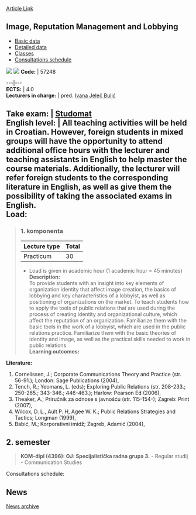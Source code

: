 [Article Link](https://www.fhs.hr/en/course/irmal)

## Image, Reputation Management and Lobbying
  * [Basic data](https://www.fhs.hr/en/course/irmal#v1id-523788_352862_1_0 "Basic data")
  * [Detailed data](https://www.fhs.hr/en/course/irmal#v1id-523788_352862_1_1 "Detailed data")
  * [Classes](https://www.fhs.hr/en/course/irmal#v1id-523788_352862_1_2 "Classes")
  * [Consultations schedule](https://www.fhs.hr/en/course/irmal#v1id-523788_352862_1_3 "Consultations schedule")


[![](https://www.fhs.hr/img/flags/gif/hr.gif)](https://www.fhs.hr/predmet/iuul) [![](https://www.fhs.hr/img/flags/gif/gb.gif)](https://www.fhs.hr/en/course/irmal)
**Code:** |  57248  
  
---|---  
**ECTS:** |  4.0   
**Lecturers in charge:** |  pred. [Ivana Jeleč Bulić](https://www.fhs.hr/staff/ivana.jelec_bulic)   
  
**Take exam:** |  [Studomat](http://www.isvu.hr/studomat)  
**English level:** |  All teaching activities will be held in Croatian. However, foreign students in mixed groups will have the opportunity to attend additional office hours with the lecturer and teaching assistants in English to help master the course materials. Additionally, the lecturer will refer foreign students to the corresponding literature in English, as well as give them the possibility of taking the associated exams in English.   
**Load:**  
---  
> ### 1. komponenta
> | Lecture type | Total  
> ---|---  
> Practicum | 30  
> * Load is given in academic hour (1 academic hour = 45 minutes)   
**Description:**  
> To provide students with an insight into key elements of organization identity that affect image creation, the basics of lobbying and key characteristics of a lobbyist, as well as positioning of organizations on the market. To teach students how to apply the tools of public relations that are used during the process of creating identity and organizational culture, which affect the reputation of an organization. Familiarize them with the basic tools in the work of a lobbyist, which are used in the public relations practice. Familiarize them with the basic theories of identity and image, as well as the practical skills needed to work in public relations.  
**Learning outcomes:**  

  
**Literature:**  
  1. Cornelissen, J.; Corporate Communications Theory and Practice (str. 56-91.); London: Sage Publications (2004), 
  2. Tench, R.; Yeomans, L. (eds); Exploring Public Relations (str. 208-233.; 250-265.; 343-346.; 446-463.); Harlow: Pearson Ed (2006), 
  3. Theaker, A.; Priručnik za odnose s javnošću (str. 115-154-); Zagreb: Print (2007), 
  4. Wilcox, D. L., Ault P. H, Agee W. K.; Public Relations Strategies and Tactics; Longman (1999), 
  5. Babić, M.; Korporativni imidž; Zagreb, Adamić (2004), 

  
**2. semester**  
---  
> **KOM-dipl (4396): OJ: Specijalistička radna grupa 3.** - Regular studij - Communication Studies  
>   
Consultations schedule: 


## News
[News archive](https://www.fhs.hr/en/course/irmal?@=20piq#news_81298 "News archive")
